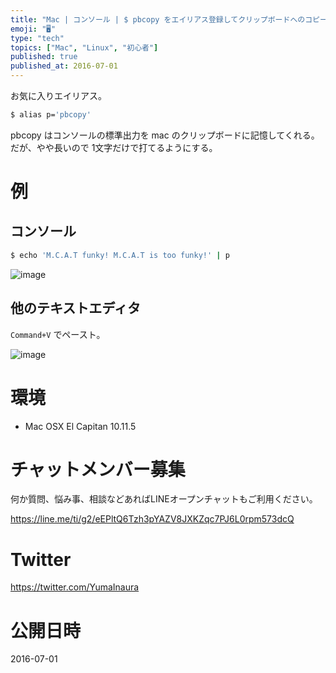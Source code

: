 ```yaml
---
title: "Mac | コンソール | $ pbcopy をエイリアス登録してクリップボードへのコピーを簡単に"
emoji: "🖥"
type: "tech"
topics: ["Mac", "Linux", "初心者"]
published: true
published_at: 2016-07-01
---
```


お気に入りエイリアス。

```bash
$ alias p='pbcopy'
```

pbcopy はコンソールの標準出力を mac のクリップボードに記憶してくれる。
だが、やや長いので 1文字だけで打てるようにする。

# 例

## コンソール

```bash
$ echo 'M.C.A.T funky! M.C.A.T is too funky!' | p
```

![image](https://qiita-image-store.s3.amazonaws.com/0/89618/f8f07a55-9e45-30fa-29af-efb0db3b6b79.png)

## 他のテキストエディタ

`Command+V` でペースト。

![image](https://qiita-image-store.s3.amazonaws.com/0/89618/a98bc6bf-a15c-5363-b698-bdd88764e6c1.png)

# 環境

- Mac OSX El Capitan 10.11.5








<!-- Update From Qiita API -->

# チャットメンバー募集


何か質問、悩み事、相談などあればLINEオープンチャットもご利用ください。

https://line.me/ti/g2/eEPltQ6Tzh3pYAZV8JXKZqc7PJ6L0rpm573dcQ





# Twitter


https://twitter.com/YumaInaura


<!-- Update From Qiita API -->



# 公開日時

2016-07-01
